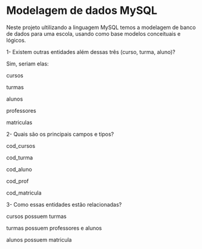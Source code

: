 # Modelagem de dados MySQL

 Neste projeto ultilizando a linguagem MySQL temos a modelagem de banco de dados para uma escola, usando como base modelos conceituais e lógicos.

1- Existem outras entidades além dessas três (curso, turma, aluno)?

Sim, seriam elas:

cursos

turmas

alunos

professores

matriculas

2- Quais são os principais campos e tipos?

cod_cursos

cod_turma

cod_aluno

cod_prof

cod_matricula

3- Como essas entidades estão relacionadas?

cursos possuem turmas

turmas possuem professores e alunos

alunos possuem matricula
